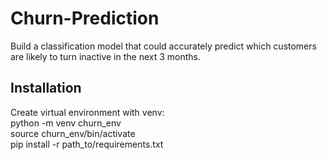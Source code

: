 # Churn-Prediction
Build a classification model that could accurately predict which customers are likely to turn inactive in the next 3 months.

## Installation  
Create virtual environment with venv:  
  python -m venv churn_env  
  source churn_env/bin/activate  
  pip install -r path_to/requirements.txt  
